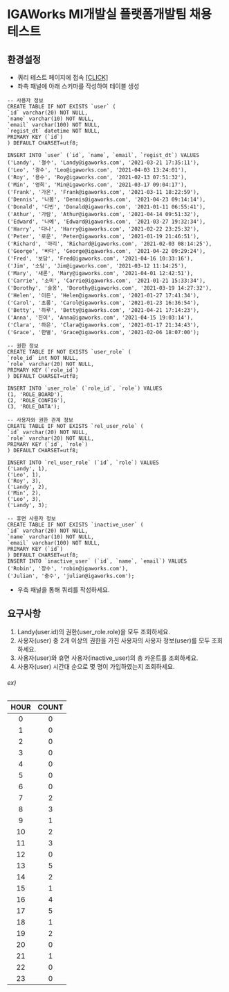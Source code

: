 # IGAWorks MI개발실 플랫폼개발팀 채용 테스트

## 환경설정

- 쿼리 테스트 페이지에 접속 <a href="http://sqlfiddle.com/" target="_blank">\[CLICK\]</a>
- 좌측 패널에 아래 스키마를 작성하여 테이블 생성

```mysql
-- 사용자 정보
CREATE TABLE IF NOT EXISTS `user` (
`id` varchar(20) NOT NULL,
`name` varchar(10) NOT NULL,
`email` varchar(100) NOT NULL,
`regist_dt` datetime NOT NULL,
PRIMARY KEY (`id`)
) DEFAULT CHARSET=utf8;

INSERT INTO `user` (`id`, `name`, `email`, `regist_dt`) VALUES
('Landy', '철수', 'Landy@igaworks.com', '2021-03-21 17:35:11'),
('Leo', '광수', 'Leo@igaworks.com', '2021-04-03 13:24:01'),
('Roy', '용수', 'Roy@igaworks.com', '2021-02-13 07:51:32'),
('Min', '영희', 'Min@igaworks.com', '2021-03-17 09:04:17'),
('Frank', '가온', 'Frank@igaworks.com', '2021-03-11 18:22:59'),
('Dennis', '나봄', 'Dennis@igaworks.com', '2021-04-23 09:14:14'),
('Donald', '다빈', 'Donald@igaworks.com', '2021-01-11 06:55:41'),
('Athur', '가람', 'Athur@igaworks.com', '2021-04-14 09:51:32'),
('Edward', '나예', 'Edward@igaworks.com', '2021-03-27 19:32:34'),
('Harry', '다나', 'Harry@igaworks.com', '2021-02-22 23:25:32'),
('Peter', '로운', 'Peter@igaworks.com', '2021-01-19 21:46:51'),
('Richard', '마리', 'Richard@igaworks.com', '2021-02-03 08:14:25'),
('George', '바다', 'George@igaworks.com', '2021-04-22 09:29:24'),
('Fred', '보담', 'Fred@igaworks.com', '2021-04-16 10:33:16'),
('Jim', '소담', 'Jim@igaworks.com', '2021-03-12 11:14:25'),
('Mary', '새론', 'Mary@igaworks.com', '2021-04-01 12:42:51'),
('Carrie', '소미', 'Carrie@igaworks.com', '2021-01-21 15:33:34'),
('Dorothy', '슬옹', 'Dorothy@igaworks.com', '2021-03-19 14:27:32'),
('Helen', '이든', 'Helen@igaworks.com', '2021-01-27 17:41:34'),
('Carol', '초롱', 'Carol@igaworks.com', '2021-01-23 16:36:54'),
('Betty', '하루', 'Betty@igaworks.com', '2021-04-21 17:14:23'),
('Anna', '진이', 'Anna@igaworks.com', '2021-04-15 19:03:14'),
('Clara', '하은', 'Clara@igaworks.com', '2021-01-17 21:34:43'),
('Grace', '한별', 'Grace@igaworks.com', '2021-02-06 18:07:00');

-- 권한 정보
CREATE TABLE IF NOT EXISTS `user_role` (
`role_id` int NOT NULL,
`role` varchar(20) NOT NULL,
PRIMARY KEY (`role_id`)
) DEFAULT CHARSET=utf8;

INSERT INTO `user_role` (`role_id`, `role`) VALUES
(1, 'ROLE_BOARD'),
(2, 'ROLE_CONFIG'),
(3, 'ROLE_DATA');

-- 사용자와 권한 관계 정보
CREATE TABLE IF NOT EXISTS `rel_user_role` (
`id` varchar(20) NOT NULL,
`role` varchar(20) NOT NULL,
PRIMARY KEY (`id`, `role`)
) DEFAULT CHARSET=utf8;

INSERT INTO `rel_user_role` (`id`, `role`) VALUES
('Landy', 1),
('Leo', 1),
('Roy', 3),
('Landy', 2),
('Min', 2),
('Leo', 3),
('Landy', 3);

-- 휴면 사용자 정보
CREATE TABLE IF NOT EXISTS `inactive_user` (
`id` varchar(20) NOT NULL,
`name` varchar(10) NOT NULL,
`email` varchar(100) NOT NULL,
PRIMARY KEY (`id`)
) DEFAULT CHARSET=utf8;
INSERT INTO `inactive_user` (`id`, `name`, `email`) VALUES
('Robin', '장수', 'robin@igaworks.com'),
('Julian', '충수', 'julian@igaworks.com');
```

- 우측 패널을 통해 쿼리를 작성하세요.

## 요구사항

1. Landy(user.id)의 권한(user_role.role)을 모두 조회하세요.
2. 사용자(user) 중 2개 이상의 권한을 가진 사용자의 사용자 정보(user)를 모두 조회하세요.
3. 사용자(user)와 휴면 사용자(inactive_user)의 총 카운트를 조회하세요.
4. 사용자(user) 시간대 순으로 몇 명이 가입하였는지 조회하세요.

###### ex)

   | HOUR | COUNT |
   | :----: | :-----: |
   |  0   |    0    |
   |  1   |    0    |
   |  2   |    0    |
   |  3   |    0    |
   |  4   |    0    |
   |  5   |    0    |
   |  6   |    0    |
   |  7   |    2    |
   |  8   |    3    |
   |  9   |    1    |
   |  10   |    2    |
   |  11   |    3    |
   |  12   |    0    |
   |  13   |    5    |
   |  14   |    2    |
   |  15   |    1    |
   |  16   |    4    |
   |  17   |    5    |
   |  18   |    1    |
   |  19   |    2    |
   |  20   |    0    |
   |  21   |    1    |
   |  22   |    0    |
   |  23   |    0    |

   
   
   